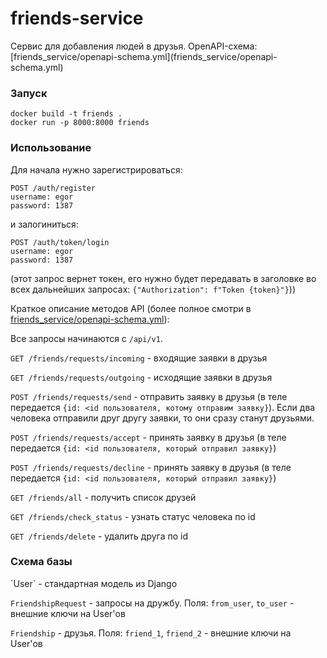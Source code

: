 <h1>friends-service</h1>
Сервис для добавления людей в друзья.
OpenAPI-схема: [friends_service/openapi-schema.yml](friends_service/openapi-schema.yml)

<h3>Запуск</h3>

```
docker build -t friends .
docker run -p 8000:8000 friends
```

<h3>Использование</h3>

Для начала нужно зарегистрироваться:

```
POST /auth/register
username: egor
password: 1387
```

и залогиниться:

```
POST /auth/token/login
username: egor
password: 1387
```
(этот запрос вернет токен, его нужно будет передавать в заголовке во всех дальнейших запросах: `{"Authorization": f"Token {token}"}`))

Краткое описание методов API (более полное смотри в [friends_service/openapi-schema.yml](friends_service/openapi-schema.yml)):

Все запросы начинаются с ```/api/v1```.

`GET /friends/requests/incoming` - входящие заявки в друзья

`GET /friends/requests/outgoing` - исходящие заявки в друзья

`POST /friends/requests/send` - отправить заявку в друзья (в теле передается `{id: <id пользователя, котому отправим заявку}`). Если два человека отправили друг другу заявки, то они сразу станут друзьями.

`POST /friends/requests/accept` - принять заявку в друзья (в теле передается `{id: <id пользователя, который отправил заявку}`)

`POST /friends/requests/decline` - принять заявку в друзья (в теле передается `{id: <id пользователя, который отправил заявку}`)

`GET /friends/all` - получить список друзей

`GET /friends/check_status` - узнать статус человека по id

`GET /friends/delete` - удалить друга по id


<h3>Схема базы</h3>
`User` - стандартная модель из Django

`FriendshipRequest` - запросы на дружбу. Поля: `from_user`, `to_user` - внешние ключи на User'ов

`Friendship` - друзья. Поля: `friend_1`, `friend_2` - внешние ключи на User'ов

